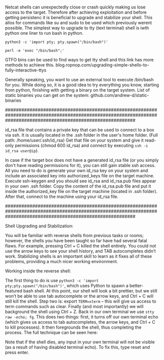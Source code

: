 Netcat shells can unexpectedly close or crash quickly making us lose access to the target. Therefore after achieving exploitation and before getting persistenc it is beneficial to upgrade and stabilize your shell. This allos for commands like su and sudo to be used which previously werent possible.
The simplest way to upgrade to tty (text terminal) shell is iwth python one liner to run bash in python.

```python3 -c 'import pty; pty.spawn("/bin/bash")'```

```perl -e 'exec "/bin/bash";'```


GTFO bins can be used to find ways to get tty shell and this link has more methods to achieve this. blog.ropnop.com/upgrading-simple-shells-to-fully-interactive-ttys

Generally speaking, you want to use an external tool to execute /bin/bash for you. While doing so, it is a good idea to try everything you know, starting from python, finishing with getting a binary on the target system. 
List of static binaries you can get on the system: github.com/andrew-d/static-binaries

################################################################################################################################################################

id_rsa file that contains a private key that can be used to connect to a box via ssh. It is usually located in the .ssh folder in the user's home folder. (Full path: /home/user/.ssh/id_rsa)
Get that file on your system and give it read-only permissions 
(chmod 600 id_rsa) and connect by executing ```ssh -i id_rsa user@ip```).

In case if the target box does not have a generated id_rsa file (or you simply don't have reading permissions for it), you can still gain stable ssh access. All you need to do is generate your own id_rsa key on your system and include an associated key into authorized_keys file on the target machine. 
Execute ssh-keygen and you should see id_rsa and id_rsa.pub files appear in your own .ssh folder. Copy the content of the id_rsa.pub file and put it inside the authorized_key file on the target machine (located in .ssh folder). After that, connect to the machine using your id_rsa file.

################################################################################################################################################################

Shell Upgrading and Stabilization:

You will be familiar with reverse shells from previous tasks or rooms; however, the shells you have been taught so far have had several fatal flaws. For example, pressing Ctrl + C killed the shell entirely. You could not use the arrow keys to see your shell history, and TAB autocompletes didn’t work. Stabilizing shells is an important skill to learn as it fixes all of these problems, providing a much nicer working environment.

Working inside the reverse shell:

The first thing to do is use ```python3 -c 'import pty;pty.spawn("/bin/bash")'```, which uses Python to spawn a better-featured bash shell. At this point, our shell will look a bit prettier, but we still won’t be able to use tab autocomplete or the arrow keys, and Ctrl + C will still kill the shell.
Step two is: export ```TERM=xterm``` – this will give us access to term commands such as clear.
Finally (and most importantly) we will background the shell using Ctrl + Z. Back in our own terminal we use ```stty raw -echo; fg```. This does two things: first, it turns off our own terminal echo (which gives us access to tab autocompletes, the arrow keys, and Ctrl + C to kill processes). It then foregrounds the shell, thus completing the process.
The full technique can be seen here:

Note that if the shell dies, any input in your own terminal will not be visible (as a result of having disabled terminal echo). To fix this, type reset and press enter.

